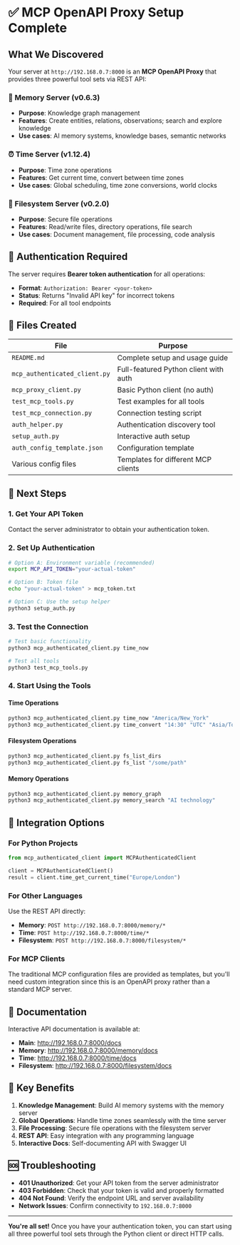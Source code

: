 # ✅ MCP OpenAPI Proxy Setup Complete

## What We Discovered

Your server at `http://192.168.0.7:8000` is an **MCP OpenAPI Proxy** that provides three powerful tool sets via REST API:

### 🧠 Memory Server (v0.6.3)
- **Purpose**: Knowledge graph management
- **Features**: Create entities, relations, observations; search and explore knowledge
- **Use cases**: AI memory systems, knowledge bases, semantic networks

### ⏰ Time Server (v1.12.4) 
- **Purpose**: Time zone operations
- **Features**: Get current time, convert between time zones
- **Use cases**: Global scheduling, time zone conversions, world clocks

### 📁 Filesystem Server (v0.2.0)
- **Purpose**: Secure file operations
- **Features**: Read/write files, directory operations, file search
- **Use cases**: Document management, file processing, code analysis

## 🔐 Authentication Required

The server requires **Bearer token authentication** for all operations:
- **Format**: `Authorization: Bearer <your-token>`
- **Status**: Returns "Invalid API key" for incorrect tokens
- **Required**: For all tool endpoints

## 📁 Files Created

| File | Purpose |
|------|---------|
| `README.md` | Complete setup and usage guide |
| `mcp_authenticated_client.py` | Full-featured Python client with auth |
| `mcp_proxy_client.py` | Basic Python client (no auth) |
| `test_mcp_tools.py` | Test examples for all tools |
| `test_mcp_connection.py` | Connection testing script |
| `auth_helper.py` | Authentication discovery tool |
| `setup_auth.py` | Interactive auth setup |
| `auth_config_template.json` | Configuration template |
| Various config files | Templates for different MCP clients |

## 🚀 Next Steps

### 1. Get Your API Token
Contact the server administrator to obtain your authentication token.

### 2. Set Up Authentication
```bash
# Option A: Environment variable (recommended)
export MCP_API_TOKEN="your-actual-token"

# Option B: Token file
echo "your-actual-token" > mcp_token.txt

# Option C: Use the setup helper
python3 setup_auth.py
```

### 3. Test the Connection
```bash
# Test basic functionality
python3 mcp_authenticated_client.py time_now

# Test all tools
python3 test_mcp_tools.py
```

### 4. Start Using the Tools

#### Time Operations
```bash
python3 mcp_authenticated_client.py time_now "America/New_York"
python3 mcp_authenticated_client.py time_convert "14:30" "UTC" "Asia/Tokyo"
```

#### Filesystem Operations
```bash
python3 mcp_authenticated_client.py fs_list_dirs
python3 mcp_authenticated_client.py fs_list "/some/path"
```

#### Memory Operations
```bash
python3 mcp_authenticated_client.py memory_graph
python3 mcp_authenticated_client.py memory_search "AI technology"
```

## 🔧 Integration Options

### For Python Projects
```python
from mcp_authenticated_client import MCPAuthenticatedClient

client = MCPAuthenticatedClient()
result = client.time_get_current_time("Europe/London")
```

### For Other Languages
Use the REST API directly:
- **Memory**: `POST http://192.168.0.7:8000/memory/*`
- **Time**: `POST http://192.168.0.7:8000/time/*`  
- **Filesystem**: `POST http://192.168.0.7:8000/filesystem/*`

### For MCP Clients
The traditional MCP configuration files are provided as templates, but you'll need custom integration since this is an OpenAPI proxy rather than a standard MCP server.

## 📖 Documentation

Interactive API documentation is available at:
- **Main**: http://192.168.0.7:8000/docs
- **Memory**: http://192.168.0.7:8000/memory/docs
- **Time**: http://192.168.0.7:8000/time/docs
- **Filesystem**: http://192.168.0.7:8000/filesystem/docs

## 🎯 Key Benefits

1. **Knowledge Management**: Build AI memory systems with the memory server
2. **Global Operations**: Handle time zones seamlessly with the time server  
3. **File Processing**: Secure file operations with the filesystem server
4. **REST API**: Easy integration with any programming language
5. **Interactive Docs**: Self-documenting API with Swagger UI

## 🆘 Troubleshooting

- **401 Unauthorized**: Get your API token from the server administrator
- **403 Forbidden**: Check that your token is valid and properly formatted
- **404 Not Found**: Verify the endpoint URL and server availability
- **Network Issues**: Confirm connectivity to `192.168.0.7:8000`

---

**You're all set!** Once you have your authentication token, you can start using all three powerful tool sets through the Python client or direct HTTP calls.